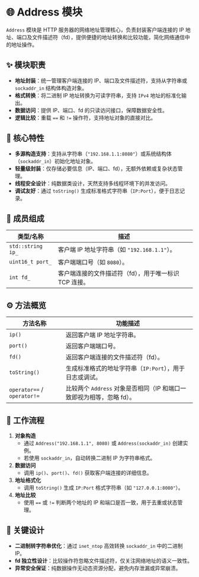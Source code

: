# 🌐 Address 模块

`Address` 模块是 HTTP 服务器的网络地址管理核心，负责封装客户端连接的 IP 地址、端口及文件描述符（fd），提供便捷的地址转换和比较功能，简化网络通信中的地址操作。

## ✨ 模块职责

- **地址封装**：统一管理客户端连接的 IP、端口及文件描述符，支持从字符串或 `sockaddr_in` 结构体构造对象。
- **格式转换**：将二进制 IP 地址转换为可读字符串，支持 `IPv4` 地址的标准化输出。
- **数据访问**：提供 IP、端口、fd 的只读访问接口，保障数据安全性。
- **逻辑比较**：重载 `==` 和 `!=` 操作符，支持地址对象的直接对比。

## 📌 核心特性

- **多源构造支持**：支持从字符串（`"192.168.1.1:8080"`）或系统结构体（`sockaddr_in`）初始化地址对象。
- **轻量级封装**：仅存储必要信息（IP、端口、fd），无额外依赖或复杂状态管理。
- **线程安全设计**：纯数据类设计，天然支持多线程环境下的并发访问。
- **调试友好**：通过 `toString()` 生成标准格式字符串（`IP:Port`），便于日志记录。

## 📁 成员组成

| 类型/名称 | 描述 |
| ---- | ---- |
| `std::string ip_` | 客户端 IP 地址字符串（如 `"192.168.1.1"`）。 |
| `uint16_t port_` | 客户端端口号（如 `8080`）。 |
| `int fd_` | 客户端连接的文件描述符（fd），用于唯一标识 TCP 连接。 |

## ⚙️ 方法概览

| 方法名称 | 功能描述 |
| ---- | ---- |
| `ip()` | 返回客户端 IP 地址字符串。 |
| `port()` | 返回客户端端口号。 |
| `fd()` | 返回客户端连接的文件描述符（fd）。 |
| `toString()` | 生成标准格式的地址字符串（`IP:Port`），用于日志或调试。 |
| `operator==` / `operator!=` | 比较两个 `Address` 对象是否相同（IP 和端口一致即视为相等，忽略 fd）。 |

## 🔄 工作流程

1. **对象构造**
   - 通过 `Address("192.168.1.1", 8080)` 或 `Address(sockaddr_in)` 创建实例。
   - 若使用 `sockaddr_in`，自动转换二进制 IP 为字符串格式。
2. **数据访问**
   - 调用 `ip()`、`port()`、`fd()` 获取客户端连接的详细信息。
3. **地址格式化**
   - 调用 `toString()` 生成 `IP:Port` 格式字符串（如 `"127.0.0.1:8080"`）。
4. **地址比较**
   - 使用 `==` 或 `!=` 判断两个地址的 IP 和端口是否一致，用于去重或状态管理。

## 🔑 关键设计

- **二进制转字符串优化**：通过 `inet_ntop` 高效转换 `sockaddr_in` 中的二进制 IP。
- **fd 独立性设计**：比较操作符忽略文件描述符，仅关注网络地址的语义一致性。
- **异常安全保证**：纯数据操作无动态资源分配，避免内存泄漏或异常崩溃。
